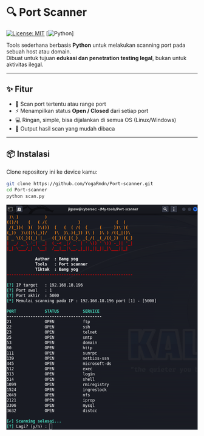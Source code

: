 # 🔍 Port Scanner
[![License: MIT](https://img.shields.io/badge/License-MIT-green.svg)](LICENSE) 
[![Python](https://img.shields.io/badge/Python-3.8%2B-blue.svg)]

Tools sederhana berbasis **Python** untuk melakukan scanning port pada sebuah host atau domain.  
Dibuat untuk tujuan **edukasi dan penetration testing legal**, bukan untuk aktivitas ilegal.

---

## ✨ Fitur
- 🔎 Scan port tertentu atau range port
- ⚡ Menampilkan status **Open / Closed** dari setiap port
- 💻 Ringan, simple, bisa dijalankan di semua OS (Linux/Windows)
- 📜 Output hasil scan yang mudah dibaca

---

## 📦 Instalasi
Clone repository ini ke device kamu:

```bash
git clone https://github.com/YogaRmdn/Port-scanner.git
cd Port-scanner
python scan.py
```

![Port-scanner](ss.png)
